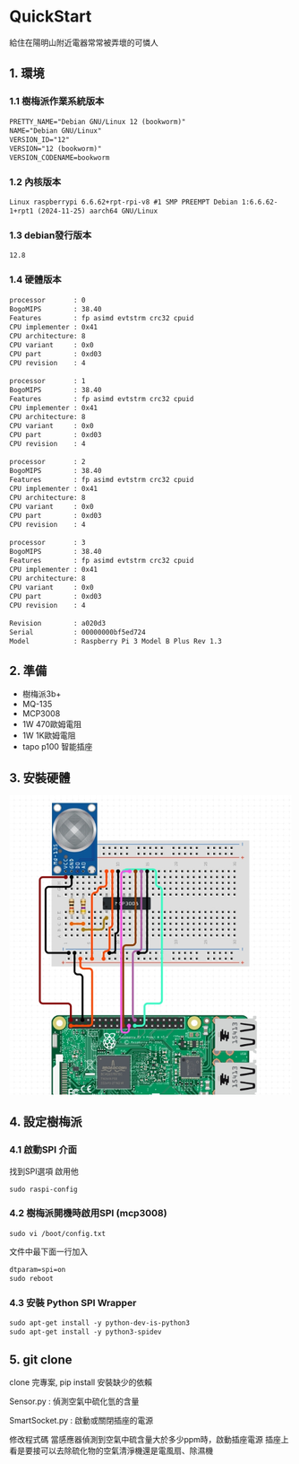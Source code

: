 # QuickStart
給住在陽明山附近電器常常被弄壞的可憐人


## 1. 環境
### 1.1 樹梅派作業系統版本
```
PRETTY_NAME="Debian GNU/Linux 12 (bookworm)"
NAME="Debian GNU/Linux"
VERSION_ID="12"
VERSION="12 (bookworm)"
VERSION_CODENAME=bookworm
```
### 1.2 內核版本
```
Linux raspberrypi 6.6.62+rpt-rpi-v8 #1 SMP PREEMPT Debian 1:6.6.62-1+rpt1 (2024-11-25) aarch64 GNU/Linux
```
### 1.3 debian發行版本
```
12.8
```
### 1.4 硬體版本
```
processor       : 0
BogoMIPS        : 38.40
Features        : fp asimd evtstrm crc32 cpuid
CPU implementer : 0x41
CPU architecture: 8
CPU variant     : 0x0
CPU part        : 0xd03
CPU revision    : 4

processor       : 1
BogoMIPS        : 38.40
Features        : fp asimd evtstrm crc32 cpuid
CPU implementer : 0x41
CPU architecture: 8
CPU variant     : 0x0
CPU part        : 0xd03
CPU revision    : 4

processor       : 2
BogoMIPS        : 38.40
Features        : fp asimd evtstrm crc32 cpuid
CPU implementer : 0x41
CPU architecture: 8
CPU variant     : 0x0
CPU part        : 0xd03
CPU revision    : 4

processor       : 3
BogoMIPS        : 38.40
Features        : fp asimd evtstrm crc32 cpuid
CPU implementer : 0x41
CPU architecture: 8
CPU variant     : 0x0
CPU part        : 0xd03
CPU revision    : 4

Revision        : a020d3
Serial          : 00000000bf5ed724
Model           : Raspberry Pi 3 Model B Plus Rev 1.3

```

## 2. 準備
- 樹梅派3b+
- MQ-135
- MCP3008
- 1W 470歐姆電阻
- 1W 1K歐姆電阻
- tapo p100 智能插座

## 3. 安裝硬體
![alt text](image.jpg)

## 4. 設定樹梅派
### 4.1 啟動SPI 介面
找到SPI選項 啟用他
```
sudo raspi-config
```
### 4.2 樹梅派開機時啟用SPI (mcp3008)
```
sudo vi /boot/config.txt
```

文件中最下面一行加入
```
dtparam=spi=on
sudo reboot
```
	
### 4.3 安裝 Python SPI Wrapper	
```
sudo apt-get install -y python-dev-is-python3
sudo apt-get install -y python3-spidev
```

## 5. git clone
clone 完專案, pip install 安裝缺少的依賴

Sensor.py : 偵測空氣中硫化氫的含量

SmartSocket.py : 啟動或關閉插座的電源

修改程式碼 當感應器偵測到空氣中硫含量大於多少ppm時，啟動插座電源
插座上看是要接可以去除硫化物的空氣清淨機還是電風扇、除濕機